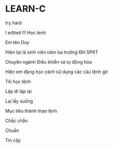 # LEARN-C
try hard

I edited !!!
Hoc lenh

Em tên Duy

Hiện tại là sinh viên năm ba trường ĐH SPKT

Chuyên ngành Điều khiển và tự động hóa

Hiện em đang học cách sử dụng các câu lệnh git

Tôi học lệnh

Lặp đi lặp lại

Lại lấy xuống

Mục tiêu thành thạo lệnh

Chắc chắn

Chuẩn

Tin cậy 
